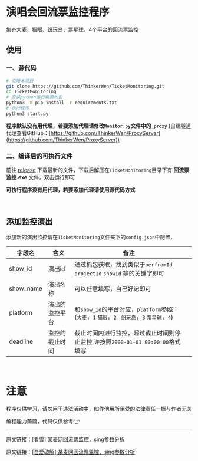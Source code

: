 # 演唱会回流票监控程序

集齐大麦、猫眼、纷玩岛，票星球，4个平台的回流票监控

## 使用

### 一、源代码
```bash
# 克隆本项目
git clone https://github.com/ThinkerWen/TicketMonitoring.git
cd TicketMonitoring
# 安装python运行需要的包
python3 -m pip install -r requirements.txt
# 执行程序
python3 start.py
```
**程序默认没有用代理，若要添加代理请修改`Monitor.py`文件中的`_proxy`** (自建隧道代理查看GitHub：[https://github.com/ThinkerWen/ProxyServer](https://github.com/ThinkerWen/ProxyServer))

### 二、编译后的可执行文件

前往 [release](https://github.com/ThinkerWen/TicketMonitoring/releases) 下载最新的文件，下载后解压在`TicketMonitoring`目录下有 **回流票监控.exe** 文件，双击运行即可

**可执行程序没有用代理，若要添加代理请使用源代码方式**

<br>

## 添加监控演出

添加新的演出监控请在`TicketMonitoring`文件夹下的`config.json`中配置，

| 字段名       | 含义      | 备注                                                                |   |
|-----------|---------|-------------------------------------------------------------------|---|
| show_id   | 演出id    | 通过抓包获取，找到类似于`perfromId` `projectId` `showId` 等的关键字即可              |   |
| show_name | 演出名称    | 可以任意填写，自己好记即可                                                     |   |
| platform  | 演出的监控平台 | 和`show_id`的平台对应，`platform`参照：(`大麦: 1` `猫眼: 2` ` 纷玩岛: 3` `票星球: 4`) |   |
| deadline  | 监控的截止时间 | 截止时间内进行监控，超过截止时间则停止监控,许按照`2000-01-01 00:00:00`格式填写                |   |


<br>

# 注意

程序仅供学习，请勿用于违法活动中，如作他用所承受的法律责任一概与作者无关

编程能力蒟蒻，代码仅供参考^_^

----

原文链接：<a href="https://bbs.kanxue.com/thread-279165.htm">[看雪] 某麦网回流票监控，sing参数分析</a>

原文链接：<a href="https://www.52pojie.cn/forum.php?mod=viewthread&tid=1845064&extra=page%3D1%26filter%3Dtypeid%26typeid%3D378">[吾爱破解] 某麦网回流票监控，sing参数分析</a>